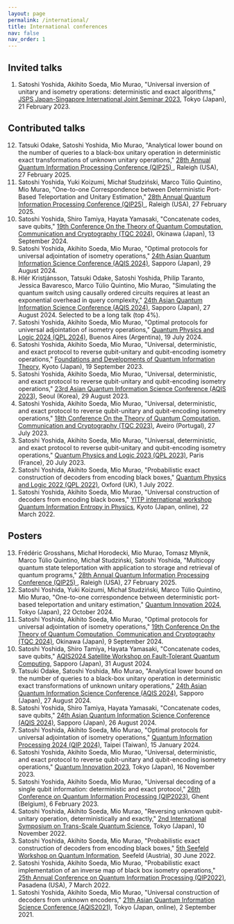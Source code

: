 ```yaml
---
layout: page
permalink: /international/
title: International conferences
nav: false
nav_order: 1
---
```

<!-- _pages/international.md -->
<div class="publications">

<h2>Invited talks</h2>

<ol reversed>
  <li> Satoshi Yoshida, Akihito Soeda, Mio Murao, "Universal inversion of unitary and isometry operations: deterministic and exact algorithms," <a href="https://jsps-seminar.org/">JSPS Japan-Singapore International Joint Seminar 2023</a>, Tokyo (Japan), 21 February 2023. </li>
</ol>

<h2>Contributed talks</h2>

<ol reversed>
  <li> Tatsuki Odake, Satoshi Yoshida, Mio Murao, "Analytical lower bound on the number of queries to a black-box unitary operation in deterministic exact transformations of unknown unitary operations," <a href="https://rsvp.duke.edu/event/qip2025"> 28th Annual Quantum Information Processing Conference (QIP25) </a>, Raleigh (USA), 27 February 2025. </li>
  <li> Satoshi Yoshida, Yuki Koizumi, Michał Studziński, Marco Túlio Quintino, Mio Murao, "One-to-one Correspondence between Deterministic Port-Based Teleportation and Unitary Estimation," <a href="https://rsvp.duke.edu/event/qip2025"> 28th Annual Quantum Information Processing Conference (QIP25) </a>, Raleigh (USA), 27 February 2025. </li>
  <li> Satoshi Yoshida, Shiro Tamiya, Hayata Yamasaki, "Concatenate codes, save qubits," <a href="https://tqc-conference.org">19th Conference On the Theory of Quantum Computation, Communication and Cryptography (TQC 2024)</a>, Okinawa (Japan), 13 September 2024. </li>
  <li> Satoshi Yoshida, Akihito Soeda, Mio Murao, "Optimal protocols for universal adjointation of isometry operations," <a href="http://aqis-conf.org/2024">24th Asian Quantum Information Science Conference (AQIS 2024)</a>, Sapporo (Japan), 29 August 2024. </li>
  <li> Hlér Kristjánsson, Tatsuki Odake, Satoshi Yoshida, Philip Taranto, Jessica Bavaresco, Marco Túlio Quintino, Mio Murao, "Simulating the quantum switch using causally ordered circuits requires at least an exponential overhead in query complexity," <a href="http://aqis-conf.org/2024">24th Asian Quantum Information Science Conference (AQIS 2024)</a>, Sapporo (Japan), 27 August 2024. Selected to be a long talk (top 4%). </li>
  <li> Satoshi Yoshida, Akihito Soeda, Mio Murao, "Optimal protocols for universal adjointation of isometry operations," <a href="https://qpl2024.dc.uba.ar">Quantum Physics and Logic 2024 (QPL 2024)</a>, Buenos Aires (Argentina), 19 July 2024. </li>
  <li> Satoshi Yoshida, Akihito Soeda, Mio Murao, "Universal, deterministic, and exact protocol to reverse qubit-unitary and qubit-encoding isometry operations," <a href="https://www2.yukawa.kyoto-u.ac.jp/~qimg2023/YKIS/index.php">Foundations and Developments of Quantum Information Theory</a>, Kyoto (Japan), 19 September 2023. </li>
  <li> Satoshi Yoshida, Akihito Soeda, Mio Murao, "Universal, deterministic, and exact protocol to reverse qubit-unitary and qubit-encoding isometry operations," <a href="http://aqis-conf.org/2023/">23rd Asian Quantum Information Science Conference (AQIS 2023)</a>, Seoul (Korea), 29 August 2023. </li>
  <li> Satoshi Yoshida, Akihito Soeda, Mio Murao, "Universal, deterministic, and exact protocol to reverse qubit-unitary and qubit-encoding isometry operations," <a href="https://tqc-conference.org/">18th Conference On the Theory of Quantum Computation, Communication and Cryptography (TQC 2023)</a>, Aveiro (Portugal), 27 July 2023. </li>
  <li> Satoshi Yoshida, Akihito Soeda, Mio Murao, "Universal, deterministic, and exact protocol to reverse qubit-unitary and qubit-encoding isometry operations," <a href="https://qpl2023.github.io/">Quantum Physics and Logic 2023 (QPL 2023)</a>, Paris (France), 20 July 2023. </li>
  <li> Satoshi Yoshida, Akihito Soeda, Mio Murao, "Probabilistic exact construction of decoders from encoding black boxes," <a href="https://www.qplconference.org/">Quantum Physics and Logic 2022 (QPL 2022)</a>, Oxford (UK), 1 July 2022. </li>
  <li> Satoshi Yoshida, Akihito Soeda, Mio Murao, "Universal construction of decoders from encoding black boxes," <a href="http://www2.yukawa.kyoto-u.ac.jp/~qiep2022/QIEP/index.php">YITP international workshop Quantum Information Entropy in Physics</a>, Kyoto (Japan, online), 22 March 2022. </li>
</ol>

<h2>Posters</h2>

<ol reversed>
  <li> Frédéric Grosshans, Michał Horodecki, Mio Murao, Tomasz Młynik, Marco Túlio Quintino, Michał Studziński, Satoshi Yoshida, "Multicopy quantum state teleportation with application to storage and retrieval of quantum programs," <a href="https://rsvp.duke.edu/event/qip2025"> 28th Annual Quantum Information Processing Conference (QIP25) </a>, Raleigh (USA), 27 February 2025. </li>
  <li> Satoshi Yoshida, Yuki Koizumi, Michał Studziński, Marco Túlio Quintino, Mio Murao, "One-to-one correspondence between deterministic port-based teleportation and unitary estimation," <a href="https://quantum-innovation.riken.jp/">Quantum Innovation 2024</a>, Tokyo (Japan), 22 October 2024. </li>
  <li> Satoshi Yoshida, Akihito Soeda, Mio Murao, "Optimal protocols for universal adjointation of isometry operations," <a href="https://tqc-conference.org">19th Conference On the Theory of Quantum Computation, Communication and Cryptography (TQC 2024)</a>, Okinawa (Japan), 9 September 2024. </li>
  <li> Satoshi Yoshida, Shiro Tamiya, Hayata Yamasaki, "Concatenate codes, save qubits," <a href="https://teruo41.github.io/aqis2024sw/">AQIS2024 Satellite Workshop on Fault-Tolerant Quantum Computing</a>, Sapporo (Japan), 31 August 2024. </li>
  <li> Tatsuki Odake, Satoshi Yoshida, Mio Murao, "Analytical lower bound on the number of queries to a black-box unitary operation in deterministic exact transformations of unknown unitary operations," <a href="http://aqis-conf.org/2024">24th Asian Quantum Information Science Conference (AQIS 2024)</a>, Sapporo (Japan), 27 August 2024. </li>
  <li> Satoshi Yoshida, Shiro Tamiya, Hayata Yamasaki, "Concatenate codes, save qubits," <a href="http://aqis-conf.org/2024">24th Asian Quantum Information Science Conference (AQIS 2024)</a>, Sapporo (Japan), 26 August 2024. </li>
  <li> Satoshi Yoshida, Akihito Soeda, Mio Murao, "Optimal protocols for universal adjointation of isometry operations," <a href="https://qip2024.tw">Quantum Information Processing 2024 (QIP 2024)</a>, Taipei (Taiwan), 15 January 2024. </li>
  <li> Satoshi Yoshida, Akihito Soeda, Mio Murao, "Universal, deterministic, and exact protocol to reverse qubit-unitary and qubit-encoding isometry operations," <a href="https://quantum-innovation.riken.jp/">Quantum Innovation 2023</a>, Tokyo (Japan), 16 November 2023. </li>
  <li> Satoshi Yoshida, Akihito Soeda, Mio Murao, "Universal decoding of a single qubit information: deterministic and exact protocol," <a href="https://indico.cern.ch/event/1175020/">26th Conference on Quantum Information Processing (QIP2023)</a>, Ghent (Belgium), 6 February 2023. </li>
  <li> Satoshi Yoshida, Akihito Soeda, Mio Murao, "Reversing unknown qubit-unitary operation, deterministically and exactly," <a href="https://www.tsqs2022.org/">2nd International Symposium on Trans-Scale Quantum Science</a>, Tokyo (Japan), 10 November 2022. </li>
  <li> Satoshi Yoshida, Akihito Soeda, Mio Murao, "Probabilistic exact construction of decoders from encoding black boxes," <a href="https://www.uibk.ac.at/th-physik/seefeld2022/">5th Seefeld Workshop on Quantum Information</a>, Seefeld (Austria), 30 June 2022. </li>
  <li> Satoshi Yoshida, Akihito Soeda, Mio Murao, "Probabilistic exact implementation of an inverse map of black box isometry operations," <a href="https://web.cvent.com/event/8adf8248-432b-499c-91e2-63b83ba3f69e/summary">25th Annual Conference on Quantum Information Processing (QIP2022)</a>, Pasadena (USA), 7 March 2022. </li>
  <li> Satoshi Yoshida, Akihito Soeda, Mio Murao, "Universal construction of decoders from unknown encoders," <a href="http://aqis-conf.org/2021/">21th Asian Quantum Information Science Conference (AQIS2021)</a>, Tokyo (Japan, online), 2 September 2021. </li>
</ol>

</div>
